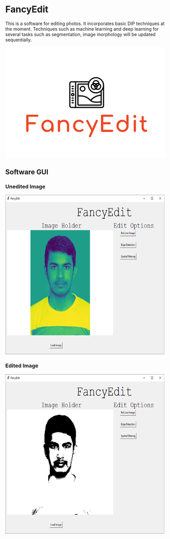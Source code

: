 # FancyEdit
This is a software for editing photos. It incorporates basic DIP techniques at the moment. Techniques such as machine learning and deep learning for several tasks such as segmentation, image morphology will be updated sequentially. 

<img src="image/fancyEditlogo.PNG" />

## Software GUI 
### Unedited Image
<img src="image/unedited.PNG" height="500" width="500"/>

### Edited Image
<img src="image/binarized.PNG" height="500" width="500"/>
